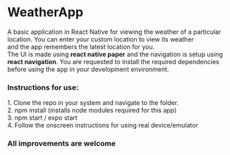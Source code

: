 # WeatherApp
A basic application in React Native for viewing the weather of a particular location. You can enter your custom location to view its weather <br>
and the app remembers the latest location for you.
<br> The UI is made using <b>react native paper</b> and the navigation is setup using <b>react navigation</b>. You are requested to install the required dependencies before
using the app in your development environment.
<br>
<h3>Instructions for use: </h3>
1. Clone the repo in your system and navigate to the folder. <br>
2. npm install (installs node modules required for this app) <br>
3. npm start / expo start <br>
4. Follow the onscreen instructions for using real device/emulator
<br>
<h3> All improvements are welcome</h3>
